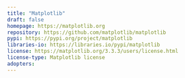 ```yaml
---
title: "Matplotlib"
draft: false
homepage: https://matplotlib.org
repository: https://github.com/matplotlib/matplotlib
pypi: https://pypi.org/project/matplotlib
libraries-io: https://libraries.io/pypi/matplotlib
license: https://matplotlib.org/3.3.3/users/license.html
license-type: Matplotlib license
adopters:
---
```

